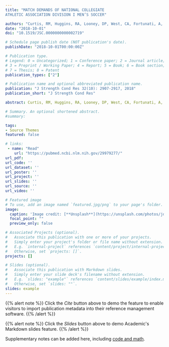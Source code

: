 ```yaml
---
title: "MATCH DEMANDS OF NATIONAL COLLEGIATE
ATHLETIC ASSOCIATION DIVISION I MEN’S SOCCER"

authors: "Curtis, RM, Huggins, RA, Looney, DP, West, CA, Fortunati, A, Fontaine, GJ, and Casa, DJ""
date: "2018-10-01"
doi: "10.1519/JSC.0000000000002719"

# Schedule page publish date (NOT publication's date).
publishDate: "2018-10-01T00:00:00Z"

# Publication type.
# Legend: 0 = Uncategorized; 1 = Conference paper; 2 = Journal article;
# 3 = Preprint / Working Paper; 4 = Report; 5 = Book; 6 = Book section;
# 7 = Thesis; 8 = Patent
publication_types: ["2"]

# Publication name and optional abbreviated publication name.
publication: "J Strength Cond Res 32(10): 2907-2917, 2018"
publication_short: "J Strength Cond Res"

abstract: Curtis, RM, Huggins, RA, Looney, DP, West, CA, Fortunati, A, Fontaine, GJ, and Casa, DJ. Match demands of National Collegiate Athletic Association Division I men's soccer. J Strength Cond Res 32(10): 2907-2917, 2018-This study aimed to profile positional movement characteristics of National Collegiate Athletic Association (NCAA) Division I male soccer players. Eighteen Division I male soccer players were monitored using global positioning systems, inertial movement, and heart rate (HR) technology during 24 matches over a full competitive season (N = 235 observations). Positional groups were classified as either a forward (F), center midfielder (CM), wide midfielder (WM), or defender (D). Movement was profiled by locomotor (walking [0-7.19 km·h], jogging [7.20-14.39 km·h], running [14.40-21.59 km·h], and sprinting [>21.6 km·h]), and acceleration/deceleration characteristics (low intensity [0-1.99 m·s], moderate intensity [2-3.99 m·s], and high intensity [>4 m·s]). Players averaged distances of 9,367 ± 2,149 m per match at speeds of 91 ± 20 m·min and physiological intensities of 78 ± 8 %HRmax. Center midfielder demonstrated the highest average speeds (97 ± 20 m·min) and covered the most distance (9,941 ± 2,140 m). Wide midfielder accumulated the most sprint distance (391 ± 145 m) and high-intensity accelerations (129 ± 30 n)/decelerations (96 ± 24 n). Several practically meaningful differences exist between positions for internal and external load metrics. Match loads seen in NCAA Division I soccer vary from reports of professional soccer; however, the effects of match regulation, structure, and congestion, which are unique to NCAA soccer, require further investigation. Physical and physiological load monitoring of NCAA soccer may aid coaches and practitioners in the periodization of training programs leading up to and during a competitive soccer season. These data speak to the necessity for examining both internal and external loads by position.

# Summary. An optional shortened abstract.
#summary: 

tags:
- Source Themes
featured: false

# links:
 - name: "Read"
    url: "https://pubmed.ncbi.nlm.nih.gov/29979277/"
url_pdf: 
url_code: ''
url_dataset: ''
url_poster: ''
url_project: ''
url_slides: ''
url_source: ''
url_video: ''

# Featured image
# To use, add an image named `featured.jpg/png` to your page's folder.
image:
  caption: 'Image credit: [**Unsplash**](https://unsplash.com/photos/jdD8gXaTZsc)'
  focal_point: ""
  preview_only: false

# Associated Projects (optional).
#   Associate this publication with one or more of your projects.
#   Simply enter your project's folder or file name without extension.
#   E.g. `internal-project` references `content/project/internal-project/index.md`.
#   Otherwise, set `projects: []`.
projects: []

# Slides (optional).
#   Associate this publication with Markdown slides.
#   Simply enter your slide deck's filename without extension.
#   E.g. `slides: "example"` references `content/slides/example/index.md`.
#   Otherwise, set `slides: ""`.
slides: example
---
```


{{% alert note %}}
Click the *Cite* button above to demo the feature to enable visitors to import publication metadata into their reference management software.
{{% /alert %}}

{{% alert note %}}
Click the *Slides* button above to demo Academic's Markdown slides feature.
{{% /alert %}}

Supplementary notes can be added here, including [code and math](https://sourcethemes.com/academic/docs/writing-markdown-latex/).
